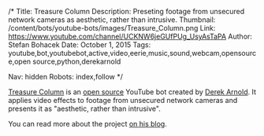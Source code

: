 /*
Title: Treasure Column
Description: Preseting footage from unsecured network cameras as aesthetic, rather than intrusive.
Thumbnail: /content/bots/youtube-bots/images/Treasure_Column.png
Link: https://www.youtube.com/channel/UCKNW6jeGUfPUg_UsyAsTaPA
Author: Stefan Bohacek
Date: October 1, 2015
Tags: youtube,bot,youtubebot,active,video,eerie,music,sound,webcam,opensource,open source,python,derekarnold

Nav: hidden
Robots: index,follow
*/

[Treasure Column](https://www.youtube.com/channel/UCKNW6jeGUfPUg_UsyAsTaPA) is an [open source](https://github.com/lysol/treasurecolumn) YouTube bot created by [Derek Arnold](https://twitter.com/derekarnold). It applies video effects to footage from unsecured network cameras and presents it as "aesthetic, rather than intrusive".

You can read more about the project [on his blog](https://medium.com/@derekarnold/remote-viewing-5cb161cdef4a).